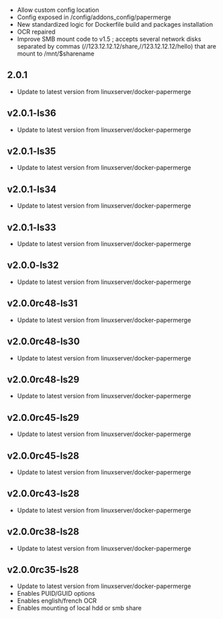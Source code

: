 - Allow custom config location
- Config exposed in /config/addons_config/papermerge
- New standardized logic for Dockerfile build and packages installation
- OCR repaired
- Improve SMB mount code to v1.5 ; accepts several network disks separated by commas (//123.12.12.12/share,//123.12.12.12/hello) that are mount to /mnt/$sharename

## 2.0.1

- Update to latest version from linuxserver/docker-papermerge

## v2.0.1-ls36

- Update to latest version from linuxserver/docker-papermerge

## v2.0.1-ls35

- Update to latest version from linuxserver/docker-papermerge

## v2.0.1-ls34

- Update to latest version from linuxserver/docker-papermerge

## v2.0.1-ls33

- Update to latest version from linuxserver/docker-papermerge

## v2.0.0-ls32

- Update to latest version from linuxserver/docker-papermerge

## v2.0.0rc48-ls31

- Update to latest version from linuxserver/docker-papermerge

## v2.0.0rc48-ls30

- Update to latest version from linuxserver/docker-papermerge

## v2.0.0rc48-ls29

- Update to latest version from linuxserver/docker-papermerge

## v2.0.0rc45-ls29

- Update to latest version from linuxserver/docker-papermerge

## v2.0.0rc45-ls28

- Update to latest version from linuxserver/docker-papermerge

## v2.0.0rc43-ls28

- Update to latest version from linuxserver/docker-papermerge

## v2.0.0rc38-ls28

- Update to latest version from linuxserver/docker-papermerge

## v2.0.0rc35-ls28

- Update to latest version from linuxserver/docker-papermerge
- Enables PUID/GUID options
- Enables english/french OCR
- Enables mounting of local hdd or smb share
